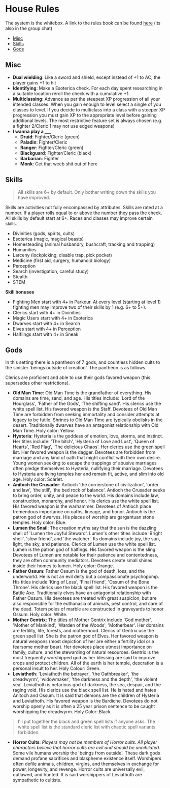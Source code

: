 # House Rules

The system is the whitebox. A link to the rules book can be found [here](https://drive.google.com/open?id=1269DaFe0J2VCMP8O9RRjVl6KFCSdRgdl) (its also in the group chat)

- [Misc](#misc)
- [Skills](#skills)
- [Gods](#gods)

## Misc

- **Dual wielding**: Like a sword and shield, except instead of +1 to AC, the player gains +1 to hit
- **Identifying**: Make a Esoterica check. For each day spent researching in a suitable location reroll the check with a cumulative +1.
- **Multiclassing**: Advance as per the steepest XP progression of all your intended classes. When you gain enough to level select a single of you classes to level.  If you decide to multiclass into a class with a steeper XP progression you must gain XP to the appropriate level before gaining additional levels. The most restrictive feature set is always chosen (e.g. a fighter 2/Cleric 1 may not use edged weapons)
- **I wanna play a ___**
    - **Druid**: Fighter/Cleric (green)
    - **Paladin**: Fighter/Cleric
    - **Ranger**: Fighter/Cleric (green)
    - **Blackguard**: Fighter/Cleric (black)
    - **Barbarian**: Fighter
    - **Monk**: Get that weeb shit out of here

## Skills

> All skills are 6+ by default. Only bother writing down the skills you have improved.

Skills are activities not fully encompassed by attributes. Skills are rated at a number. If a player rolls equal to or above the number they pass the check. All skills by default start at 6+. Races and classes may improve certain skills.

- Divinities (gods, spirits, cults)
- Esoterica (magic, magical beasts)
- Homesteading (animal husbandry, bushcraft, tracking and trapping)
- Humanities
- Larceny (lockpicking, disable trap, pick pocket)
- Medicine (first aid, surgery, humanoid biology)
- Perception
- Search (investigation, careful study)
- Stealth
- STEM


**Skill bonuses**

- Fighting Men start with 4+ in Parkour. At every level (starting at level 1) fighting men may improve two of their skills by 1 (e.g. 6+ to 5+).
- Clerics start with 4+ in Divinities
- Magic Users start with 4+ in Esoterica
- Dwarves start with 4+ in Search
- Elves start with 4+ in Perception
- Halflings start with 4+ in Sneak


## Gods

In this setting there is a pantheon of 7 gods, and countless hidden cults to the sinister 'beings outside of creation'. The pantheon is as follows.

Clerics are proficient and able to use their gods favored weapon (this supersedes other restrictions).

- **Old Man Time**: Old Man Time is the grandfather of everything. His domains are time, sand, and age. His titles include: 'Lord of the Hourglass', 'Father of the Gods', 'The shifting sand'. His clerics use the white spell list. His favored weapon is the Staff. Devotees of Old Man Time are forbidden from seeking immortality and consider attempts at legacy to be futile. Shrines to Old Man Time are typically obelisks in the desert. Traditionally dwarves have an antagonist relationship with Old Man Time. Holy color: Yellow.
- **Hysteria**: Hysteria is the goddess of emotion, love, storms, and instinct. Her titles include: 'The bitch', 'Hysteria of Love and Lust', 'Queen of Hearts', 'Red Flag', 'The delicious Chaos'. Her clerics use the green spell list. Her favored weapon is the dagger. Devotees are forbidden from marriage and any kind of oath that might conflict with their own desire. Young women seeking to escape the trappings of abusive marriages often pledge themselves to Hysteria, nullifying their marriage. Devotees to Hysteria are living temples her and remain fit, active, and slim into old age. Holy color: Scarlet.
- **Anitoch the Crusader**: Antioch 'the cornerstone of civilization', 'order and law', 'the still', 'the bed rock of balance'. Antioch the Crusader seeks to bring order, unity, and peace to the world. His domains include law, construction, monarchy, and honor. His clerics use the white spell list. His favored weapon is the warhammer. Devotees of Antioch place tremendous importance on oaths, lineage, and honor. Antioch is the patron god of dwarves. His places of worship are gargantuan stone temples. Holy color: Blue.
- **Lumen the Snail**: The creation myths say that the sun is the dazzling shell of 'Lumen the Joyful Steward'. Lumen's other titles include 'Bright shell', 'slow friend', and 'the watcher'. Its domains include joy, the sun, light, the sky, and patience. Clerics of Lumen use the white spell list. Lumen is the patron god of halfings. His favored weapon is the sling. Devotees of Lumen are notable for their patience and contentedness, they are often community mediators. Devotees create small shines inside their homes to lumen. Holy color: Orange.
- **Father Ossum**: Father Ossum is the god of death, loss, and the underworld. He is not an evil deity but a compassionate psychopomp. His titles include 'King of Loss', 'Final friend', 'Ossum of the Bone Throne'. His clerics use the black spell list. His favored weapon is the Battle Axe. Traditionally elves have an antagonist relationship with Father Ossum. His devotees are treated with great suspicion, but are also responsible for the euthanasia of animals, pest control, and care of the dead. Totem poles of marble are constructed in graveyards to honor Ossum. Holy color: White.
- **Mother Gentrix**: The titles of Mother Gentrix include 'God mother', 'Mother of Mankind', 'Warden of the Woods', 'Motherbear'. Her domains are fertility, life, forests, and motherhood. Clerics of Gentrix use the green spell list. She is the patron god of Elves. Her favored weapon is natural weapons (most depiction of her are either a fertility idol or a fearsome mother bear). Her devotees place utmost importance on family, culture, and the stewarding of natural resources. Gentrix is the most frequently worshipped god as her blessing are said to improve crops and protect children. All of the earth is her temple, descration is a personal insult to her. Holy Colour: Green.
- **Leviathoth**: 'Leviathoth the betrayer', 'the Oathbreaker', 'the dreadwyrm', 'widowmaker', 'the darkness and the depth', 'the violent sea'. Leviathoth is nefarious god of darkness, the sea, despair, and the raging void. His clerics use the black spell list. He is hated and hates Anitoch and Ossum. It is said that demons are the children of Hysteria and Leviathoth. His favored weapon is the Bardiche. Devotees do not worship openly as it is often a 25 year prison sentence to be caught worshipping the dreadwyrm. Holy Color: Black.

> I'll put together the black and green spell lists if anyone asks. The white spell list is the standard cleric list with chaotic spell variants forbidden.

- **Horror Cults**: *Players may not be members of Horror cults. All player characters believe that horror cults are evil and should be annihilated.* Some vile humans worship the 'beings from outside'. These dark gods demand profane sacrifices and blaspheme existence itself. Worshipers often defile animals, children, virgins, and themselves in exchange for power, longevity, and revenge. Horror cults are universally evil, outlawed, and hunted. It is said worshippers of Leviathoth are sympathetic to cultists.